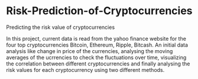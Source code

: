 # Risk-Prediction-of-Cryptocurrencies
Predicting the risk value of cryptocurrencies

   In this project, current data is read from the yahoo finance website for the four top cryptocurrencies Bitcoin, Ethereum, Ripple, Bitcash. An initial data analysis like change in price of the currencies, analysing the moving averages of the ucrrencies to check the fluctuations over time, visualizing the correlation between different cryptocurrencies and finally analysing the risk values for each cryptocurrency using two different methods. 
